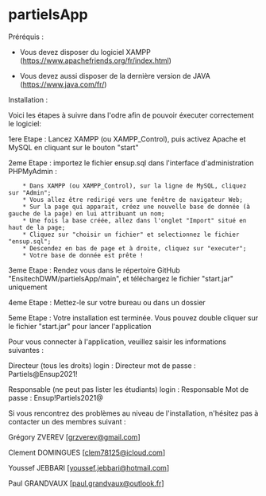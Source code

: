 # partielsApp

Préréquis : 

- Vous devez disposer du logiciel XAMPP (https://www.apachefriends.org/fr/index.html)

- Vous devez aussi disposer de la dernière version de JAVA (https://www.java.com/fr/)


Installation :

Voici les étapes à suivre dans l'odre afin de pouvoir éxecuter correctement le logiciel:

1ere Etape : Lancez XAMPP (ou XAMPP_Control), puis activez Apache et MySQL en cliquant sur le bouton "start"

2eme Etape : importez le fichier ensup.sql dans l'interface d'administration PHPMyAdmin :

		* Dans XAMPP (ou XAMPP_Control), sur la ligne de MySQL, cliquez sur "Admin";
		* Vous allez être redirigé vers une fenêtre de navigateur Web;
		* Sur la page qui apparait, créez une nouvelle base de donnée (à gauche de la page) en lui attribuant un nom;
		* Une fois la base créée, allez dans l'onglet "Import" situé en haut de la page;
		* Cliquez sur "choisir un fichier" et selectionnez le fichier "ensup.sql";
		* Descendez en bas de page et à droite, cliquez sur "executer";
		* Votre base de donnée est prête !
		
3eme Etape : Rendez vous dans le répertoire GitHub "EnsitechDWM/partielsApp/main", et téléchargez le fichier "start.jar" uniquement

4eme Etape : Mettez-le sur votre bureau ou dans un dossier

5eme Etape : Votre installation est terminée. Vous pouvez double cliquer sur le fichier "start.jar" pour lancer l'application

Pour vous connecter à l'application, veuillez saisir les informations suivantes :

Directeur (tous les droits)
login : Directeur
mot de passe : Partiels@Ensup2021!

Responsable (ne peut pas lister les étudiants)
login : Responsable
Mot de passe : Ensup!Partiels2021@


Si vous rencontrez des problèmes au niveau de l'installation, n'hésitez pas à contacter un des membres suivant :

Grégory ZVEREV [grzverev@gmail.com]

Clement DOMINGUES [clem78125@icloud.com]

Youssef JEBBARI [youssef.jebbari@hotmail.com]

Paul GRANDVAUX [paul.grandvaux@outlook.fr]
